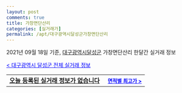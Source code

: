```yaml
---
layout: post
comments: true
title: 가창면단산리
categories: [실거래가]
permalink: /apt/대구광역시달성군가창면단산리
---
```


2021년 09월 18일 기준, <a href="/apt/대구광역시달성군">대구광역시달성군</a> 가창면단산리 한달간 실거래 정보

<a style="color: blue;" href="/apt/대구광역시달성군">< 대구광역시 달성군 전체 실거래 정보</a>
<!---- start ---->
<table>
  <tr>
    <td colspan="4" style="font-weight: bold;"><a href="/apt/대구광역시달성군가창면단산리{name_without_space}">오늘 등록된 실거래 정보가 없습니다</a> &nbsp;&nbsp;&nbsp; <a style="color: blue; font-size: smaller;" href="/apt/대구광역시달성군가창면단산리{name_without_space}">면적별 최고가 ></a></td>
  </tr>
    
</table>
<!---- end ---->
    